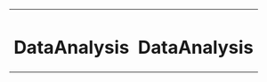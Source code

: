 <html>
<head>
<body>
<table width="450">
    <tr>
     <center><th><h1>DataAnalysis</h1></th></center>
     <center><th><h1>DataAnalysis</h1></th></center>
    </tr>
</table><br><br>
</body>
</head>
</html>
